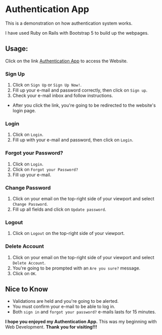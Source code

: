 # Authentication App

This is a demonstration on how authentication system works.

I have used Ruby on Rails with Bootstrap 5 to build up the webpages.

## Usage:

Click on the link [Authentication App](https://auth-app-ahart.herokuapp.com/) to access the Website.

### Sign Up
1. Click on `Sign Up` or `Sign Up Now!`.
3. Fill up your e-mail and password correctly, then click on `Sign up`.
4. Check your e-mail inbox and follow instructions.
- After you click the link, you're going to be redirected to the website's login page.

### Login
1. Click on `Login`.
2. Fill up with your e-mail and password, then click on `Login`.

### Forgot your Password?
1. Click on `Login`.
2. Click on `Forgot your Password?`
3. Fill up your e-mail.

### Change Password
1. Click on your email on the top-right side of your viewport and select
`Change Password`.
2. Fill up all fields and click on `Update password`.

### Logout
1. Click on `Logout` on the top-right side of your viewport.

### Delete Account
1. Click on your email on the top-right side of your viewport and select
`Delete Account`.
2. You're going to be prompted with an `Are you sure?` message.
3. Click on `OK`.

## Nice to Know

- Validations are held and you're going to be alerted.
- You must confirm your e-mail to be able to log in.
- Both `sign in` and `forgot your password?` e-mails lasts for 15 minutes.

**I hope you enjoyed my Authentication App.** 
This was my beginning with Web Development.
**Thank you for visiting!!!**
